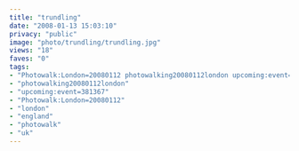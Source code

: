 ```yaml
---
title: "trundling"
date: "2008-01-13 15:03:10"
privacy: "public"
image: "photo/trundling/trundling.jpg"
views: "18"
faves: "0"
tags:
- "Photowalk:London=20080112 photowalking20080112london upcoming:event=381367 london england uk Photowalk:London=20080112"
- "photowalking20080112london"
- "upcoming:event=381367"
- "Photowalk:London=20080112"
- "london"
- "england"
- "photowalk"
- "uk"
---
```


